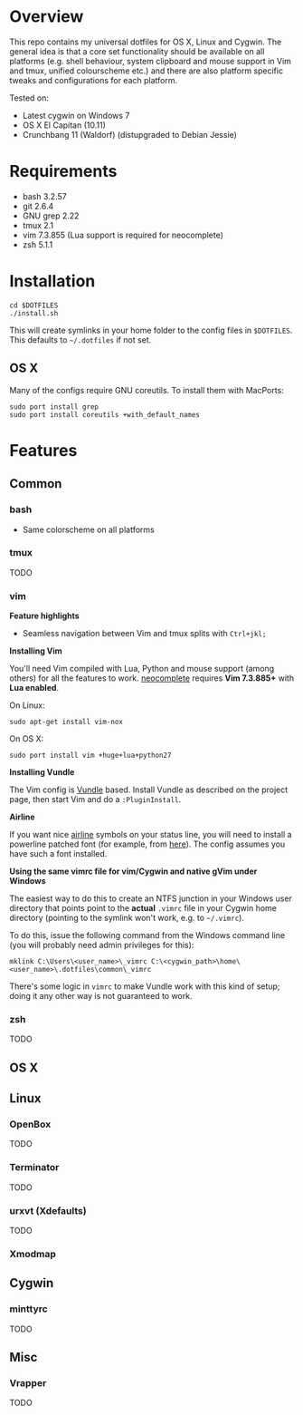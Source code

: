 # Overview

This repo contains my universal dotfiles for OS X, Linux and Cygwin.
The general idea is that a core set functionality should be available on all
platforms (e.g. shell behaviour, system clipboard and mouse support in Vim and
tmux, unified colourscheme etc.) and there are also platform specific
tweaks and configurations for each platform.

Tested on:

* Latest cygwin on Windows 7
* OS X El Capitan (10.11)
* Crunchbang 11 (Waldorf) (distupgraded to Debian Jessie)


# Requirements

- bash 3.2.57
- git 2.6.4
- GNU grep 2.22
- tmux 2.1
- vim 7.3.855 (Lua support is required for neocomplete)
- zsh 5.1.1


# Installation

```
cd $DOTFILES
./install.sh
```

This will create symlinks in your home folder to the config files in
`$DOTFILES`. This defaults to `~/.dotfiles` if not set.


## OS X

Many of the configs require GNU coreutils. To install them with MacPorts:

```
sudo port install grep
sudo port install coreutils +with_default_names
```


# Features

## Common

### bash

* Same colorscheme on all platforms

### tmux

TODO

### vim

**Feature highlights**

* Seamless navigation between Vim and tmux splits with `Ctrl+jkl;`

**Installing Vim**

You'll need Vim compiled with Lua, Python and mouse support (among others) for
all the features to work.
[neocomplete](https://github.com/Shougo/neocomplete.vim) requires **Vim
7.3.885+** with **Lua enabled**.

On Linux:

```
sudo apt-get install vim-nox
```

On OS X:

```
sudo port install vim +huge+lua+python27
```

**Installing Vundle**

The Vim config is [Vundle](https://github.com/gmarik/Vundle.vim) based.
Install Vundle as described on the project page, then start Vim and do a
`:PluginInstall`.

**Airline**

If you want nice [airline](https://github.com/bling/vim-airline) symbols on
your status line, you will need to install a powerline patched font (for
example, from [here](https://github.com/Lokaltog/powerline-fonts)). The config
assumes you have such a font installed.

**Using the same vimrc file for vim/Cygwin and native gVim under Windows**

The easiest way to do this to create an NTFS junction in your Windows user
directory that points point to the **actual** `.vimrc` file in your Cygwin
home directory (pointing to the symlink won't work, e.g. to `~/.vimrc`).

To do this, issue the following command from the Windows command line (you
will probably need admin privileges for this):

```
mklink C:\Users\<user_name>\_vimrc C:\<cygwin_path>\home\<user_name>\.dotfiles\common\_vimrc
```

There's some logic in `vimrc` to make Vundle work with this kind of setup;
doing it any other way is not guaranteed to work.


### zsh

TODO


## OS X



## Linux

### OpenBox

TODO

### Terminator

TODO

### urxvt (Xdefaults)

TODO

### Xmodmap


## Cygwin

### minttyrc

TODO


## Misc

### Vrapper

TODO

